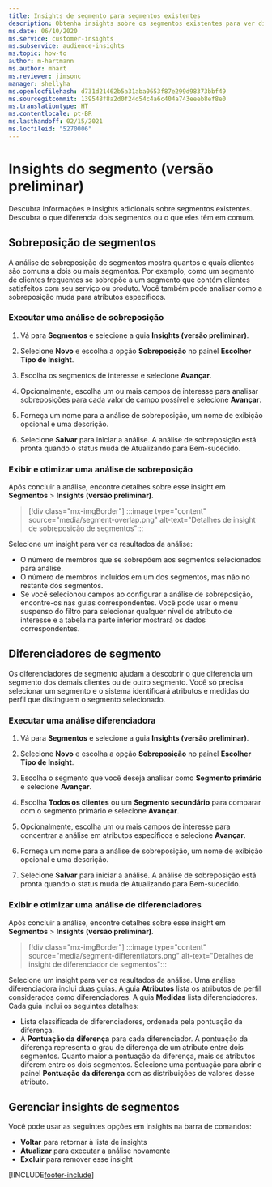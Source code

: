 ```yaml
---
title: Insights de segmento para segmentos existentes
description: Obtenha insights sobre os segmentos existentes para ver diferenças e semelhanças.
ms.date: 06/10/2020
ms.service: customer-insights
ms.subservice: audience-insights
ms.topic: how-to
author: m-hartmann
ms.author: mhart
ms.reviewer: jimsonc
manager: shellyha
ms.openlocfilehash: d731d21462b5a31aba0653f87e299d98373bbf49
ms.sourcegitcommit: 139548f8a2d0f24d54c4a6c404a743eeeb8ef8e0
ms.translationtype: HT
ms.contentlocale: pt-BR
ms.lasthandoff: 02/15/2021
ms.locfileid: "5270006"
---
```

# <a name="segment-insights-preview"></a>Insights do segmento (versão preliminar)

Descubra informações e insights adicionais sobre segmentos existentes. Descubra o que diferencia dois segmentos ou o que eles têm em comum.

## <a name="segment-overlap"></a>Sobreposição de segmentos

A análise de sobreposição de segmentos mostra quantos e quais clientes são comuns a dois ou mais segmentos. Por exemplo, como um segmento de clientes frequentes se sobrepõe a um segmento que contém clientes satisfeitos com seu serviço ou produto.
Você também pode analisar como a sobreposição muda para atributos específicos.

### <a name="run-an-overlap-analysis"></a>Executar uma análise de sobreposição

1. Vá para **Segmentos** e selecione a guia **Insights (versão preliminar)**.

1. Selecione **Novo** e escolha a opção **Sobreposição** no painel **Escolher Tipo de Insight**.

1. Escolha os segmentos de interesse e selecione **Avançar**.

1. Opcionalmente, escolha um ou mais campos de interesse para analisar sobreposições para cada valor de campo possível e selecione **Avançar**.

1. Forneça um nome para a análise de sobreposição, um nome de exibição opcional e uma descrição.

1. Selecione **Salvar** para iniciar a análise. A análise de sobreposição está pronta quando o status muda de Atualizando para Bem-sucedido.

### <a name="view-and-optimize-an-overlap-analysis"></a>Exibir e otimizar uma análise de sobreposição

Após concluir a análise, encontre detalhes sobre esse insight em **Segmentos** > **Insights (versão preliminar)**.

> [!div class="mx-imgBorder"]
> :::image type="content" source="media/segment-overlap.png" alt-text="Detalhes de insight de sobreposição de segmentos":::

Selecione um insight para ver os resultados da análise:

- O número de membros que se sobrepõem aos segmentos selecionados para análise.
- O número de membros incluídos em um dos segmentos, mas não no restante dos segmentos.
- Se você selecionou campos ao configurar a análise de sobreposição, encontre-os nas guias correspondentes. Você pode usar o menu suspenso do filtro para selecionar qualquer nível de atributo de interesse e a tabela na parte inferior mostrará os dados correspondentes.

## <a name="segment-differentiators"></a>Diferenciadores de segmento

Os diferenciadores de segmento ajudam a descobrir o que diferencia um segmento dos demais clientes ou de outro segmento. Você só precisa selecionar um segmento e o sistema identificará atributos e medidas do perfil que distinguem o segmento selecionado.

### <a name="run-a-differentiator-analysis"></a>Executar uma análise diferenciadora

1. Vá para **Segmentos** e selecione a guia **Insights (versão preliminar)**.

1. Selecione **Novo** e escolha a opção **Sobreposição** no painel **Escolher Tipo de Insight**.

1. Escolha o segmento que você deseja analisar como **Segmento primário** e selecione **Avançar**.

1. Escolha **Todos os clientes** ou um **Segmento secundário** para comparar com o segmento primário e selecione **Avançar**.

1. Opcionalmente, escolha um ou mais campos de interesse para concentrar a análise em atributos específicos e selecione **Avançar**.

1. Forneça um nome para a análise de sobreposição, um nome de exibição opcional e uma descrição.

1. Selecione **Salvar** para iniciar a análise. A análise de sobreposição está pronta quando o status muda de Atualizando para Bem-sucedido.

### <a name="view-and-optimize-a-differentiators-analysis"></a>Exibir e otimizar uma análise de diferenciadores

Após concluir a análise, encontre detalhes sobre esse insight em **Segmentos** > **Insights (versão preliminar)**.

> [!div class="mx-imgBorder"]
> :::image type="content" source="media/segment-differentiators.png" alt-text="Detalhes de insight de diferenciador de segmentos":::

Selecione um insight para ver os resultados da análise. Uma análise diferenciadora inclui duas guias. A guia **Atributos** lista os atributos de perfil considerados como diferenciadores. A guia **Medidas** lista diferenciadores. Cada guia inclui os seguintes detalhes:

- Lista classificada de diferenciadores, ordenada pela pontuação da diferença.
- A **Pontuação da diferença** para cada diferenciador. A pontuação da diferença representa o grau de diferença de um atributo entre dois segmentos. Quanto maior a pontuação da diferença, mais os atributos diferem entre os dois segmentos. Selecione uma pontuação para abrir o painel **Pontuação da diferença** com as distribuições de valores desse atributo.

## <a name="manage-segment-insights"></a>Gerenciar insights de segmentos

Você pode usar as seguintes opções em insights na barra de comandos:

- **Voltar** para retornar à lista de insights
- **Atualizar** para executar a análise novamente
- **Excluir** para remover esse insight


[!INCLUDE[footer-include](../includes/footer-banner.md)]